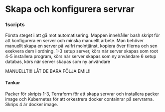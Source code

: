 Skapa och konfigurera servrar
======================

### 1scripts
Första steget i att gå mot automatisering. Mappen innehåller bash skript för att konfigurera en server och minska manuellt arbete.
Man behöver manuellt skapa en server på valfri molntjänst, kopiera över filerna och sen exekvera dem i ordning.
1-3 setup server, körs när server skapas som root
4-5 installera program, körs när server skapas som ny användare
6 setup databas, körs när server skapas som ny användare

MANUELLT!!! LÅT DE BARA FÖLJA EMIL!!

#### Tankar

Packer för skripts 1-3, Terraform för att skapa servrar och installera packer image och Kubernetes för att orkestrera docker containrar på servrarna.
Skrips 4 är docker image.


